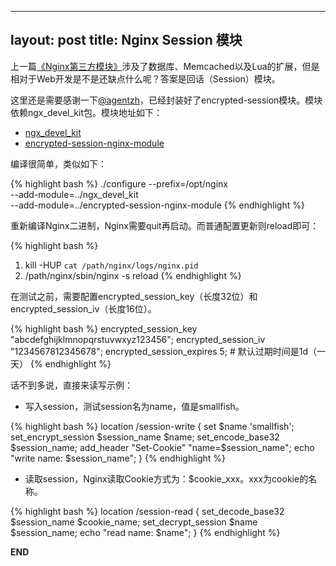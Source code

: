 
---
layout: post
title: Nginx Session 模块
---
上一篇[《Nginx第三方模块》](http://chenxiaoyu.org/2011/10/30/nginx-modules.html)涉及了数据库、Memcached以及Lua的扩展，但是相对于Web开发是不是还缺点什么呢？答案是回话（Session）模块。

这里还是需要感谢一下[@agentzh](http://weibo.com/agentzh)，已经封装好了encrypted-session模块。模块依赖ngx_devel_kit包。模块地址如下：

* [ngx_devel_kit](https://github.com/simpl/ngx_devel_kit)
* [encrypted-session-nginx-module](https://github.com/agentzh/encrypted-session-nginx-module)

编译很简单，类似如下：

{% highlight bash %}
./configure --prefix=/opt/nginx \
    --add-module=../ngx_devel_kit \
    --add-module=../encrypted-session-nginx-module
{% endhighlight %}

重新编译Nginx二进制，Nginx需要quit再启动。而普通配置更新则reload即可：

{% highlight bash %}
1. kill -HUP `cat /path/nginx/logs/nginx.pid`
2. /path/nginx/sbin/nginx -s reload
{% endhighlight %}

在测试之前，需要配置encrypted_session_key（长度32位）和encrypted_session_iv（长度16位）。

{% highlight bash %}
encrypted_session_key "abcdefghijklmnopqrstuvwxyz123456";
encrypted_session_iv "1234567812345678";
encrypted_session_expires 5; # 默认过期时间是1d（一天）
{% endhighlight %}

话不到多说，直接来读写示例：

* 写入session，测试session名为name，值是smallfish。

{% highlight bash %}
location /session-write {
    set $name 'smallfish';
    set_encrypt_session $session_name $name;
    set_encode_base32 $session_name;
    add_header "Set-Cookie" "name=$session_name";
    echo "write name: $session_name";
}
{% endhighlight %}

* 读取session，Nginx读取Cookie方式为：$cookie_xxx。xxx为cookie的名称。

{% highlight bash %}
location /session-read {
    set_decode_base32 $session_name $cookie_name;
    set_decrypt_session $name $session_name;
    echo "read name: $name";
}
{% endhighlight %}


__END__
